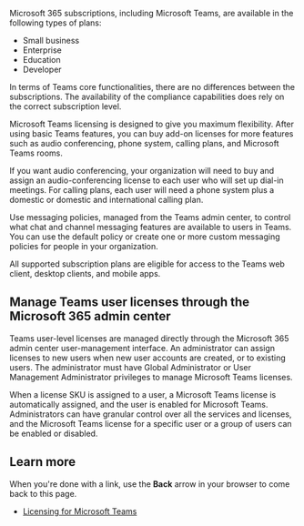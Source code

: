 Microsoft 365 subscriptions, including Microsoft Teams, are available in the following types of plans:

- Small business
- Enterprise
- Education
- Developer

In terms of Teams core functionalities, there are no differences between the subscriptions. The availability of the compliance capabilities does rely on the correct subscription level.

Microsoft Teams licensing is designed to give you maximum flexibility. After using basic Teams features, you can buy add-on licenses for more features such as audio conferencing, phone system, calling plans, and Microsoft Teams rooms.

If you want audio conferencing, your organization will need to buy and assign an audio-conferencing license to each user who will set up dial-in meetings. For calling plans, each user will need a phone system plus a domestic or domestic and international calling plan.

Use messaging policies, managed from the Teams admin center, to control what chat and channel messaging features are available to users in Teams. You can use the default policy or create one or more custom messaging policies for people in your organization.

All supported subscription plans are eligible for access to the Teams web client, desktop clients, and mobile apps.

## Manage Teams user licenses through the Microsoft 365 admin center

Teams user-level licenses are managed directly through the Microsoft 365 admin center user-management interface. An administrator can assign licenses to new users when new user accounts are created, or to existing users. The administrator must have Global Administrator or User Management Administrator privileges to manage Microsoft Teams licenses.

When a license SKU is assigned to a user, a Microsoft Teams license is automatically assigned, and the user is enabled for Microsoft Teams. Administrators can have granular control over all the services and licenses, and the Microsoft Teams license for a specific user or a group of users can be enabled or disabled.

## Learn more

When you're done with a link, use the **Back** arrow in your browser to come back to this page.

- [Licensing for Microsoft Teams](/microsoftteams/office-365-licensing)
